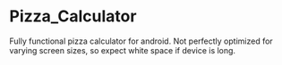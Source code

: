 # Pizza_Calculator

Fully functional pizza calculator for android. 
Not perfectly optimized for varying screen sizes, so expect white space if device is long.
